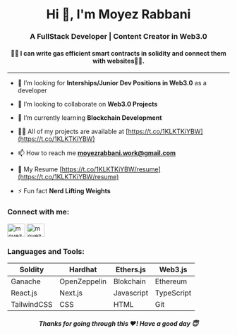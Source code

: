 <h1 align="center">Hi 👋, I'm Moyez Rabbani</h1>
<h3 align="center">A FullStack Developer | Content Creator in Web3.0</h3>

<h4 align="center">🧑‍💻 I can write gas efficient smart contracts in solidity and connect them with websites🧑‍💻.</h4>

---
- 🤝 I’m looking for  **Interships/Junior Dev Positions in Web3.0** as a developer

- 👯 I’m looking to collaborate on **Web3.0 Projects**

- 🌱 I’m currently learning **Blockchain Development**

- 👨‍💻 All of my projects are available at [https://t.co/1KLKTKiYBW](https://t.co/1KLKTKiYBW)

- 📫 How to reach me **moyezrabbani.work@gmail.com**

- 📄 My Resume [https://t.co/1KLKTKiYBW/resume](https://t.co/1KLKTKiYBW/resume)

- ⚡ Fun fact **Nerd Lifting Weights**




<h3 align="left">Connect with me:</h3>
<p align="left">
<a href="https://twitter.com/moyezrabbani" target="blank"><img align="center" src="https://raw.githubusercontent.com/rahuldkjain/github-profile-readme-generator/master/src/images/icons/Social/twitter.svg" alt="moyezrabbani" height="30" width="40" /></a>
<a href="https://linkedin.com/in/moyezr" target="blank"><img align="center" src="https://raw.githubusercontent.com/rahuldkjain/github-profile-readme-generator/master/src/images/icons/Social/linked-in-alt.svg" alt="moyezr" height="30" width="40" /></a>
</p>

<h3 align="left">Languages and Tools:</h3>

| Soldity  | Hardhat      | Ethers.js  | Web3.js    |
|----------|--------------|------------|------------|
| Ganache  | OpenZeppelin | Blokchain  | Ethereum   | 
| React.js | Next.js      | Javascript | TypeScript |
| TailwindCSS | CSS | HTML | Git |


<h5 align="center"> Thanks for going through this ❤️! Have a good day 😇</h5>
